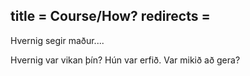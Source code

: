 title = Course/How?
redirects =
---

Hvernig segir maður....


Hvernig var vikan þín?
Hún var erfið.
Var mikið að gera?